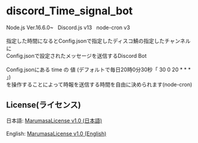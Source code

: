 # discord_Time_signal_bot
Node.js Ver.16.6.0~&nbsp;&nbsp;&nbsp;Discord.js v13&nbsp;&nbsp;&nbsp;node-cron v3
<br>
<br>
指定した時間になるとConfig.jsonで指定したディスコ鯖の指定したチャンネルに
<br>
Config.jsonで設定されたメッセージを送信するDiscord Bot
<br>
<br>
Config.jsonにある time の 値 (デフォルトで毎日20時0分30秒「 30 0 20 * * * 」)
<br>
を操作することによって時報を送信する時間を自由に決められます(node-cron)
## License(ライセンス)
日本語: [MarumasaLicense v1.0 (日本語)](https://github.com/malken21/MarumasaLicenses/blob/main/MarumasaLicense_v1.0/LICENSE-ja.md)
<br>
<br>
English: [MarumasaLicense v1.0 (English)](https://github.com/malken21/MarumasaLicenses/blob/main/MarumasaLicense_v1.0/LICENSE-en.md)
